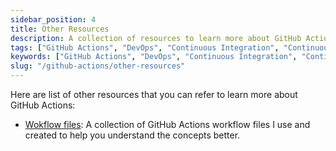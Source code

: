 ```yaml
---
sidebar_position: 4
title: Other Resources
description: A collection of resources to learn more about GitHub Actions.
tags: ["GitHub Actions", "DevOps", "Continuous Integration", "Continuous Deployment"]
keywords: ["GitHub Actions", "DevOps", "Continuous Integration", "Continuous Deployment"]
slug: "/github-actions/other-resources"
---
```


Here are list of other resources that you can refer to learn more about GitHub Actions:

- [Wokflow files](https://github.com/Pradumnasaraf/DevOps/tree/main/docs/github-actions/Workflows): A collection of GitHub Actions workflow files I use and created to help you understand the concepts better.
